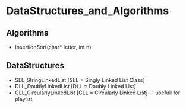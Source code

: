 # DataStructures_and_Algorithms

## Algorithms
- InsertionSort(char* letter, int n)
## DataStructures
- SLL_StringLinkedList [SLL = Singly Linked List Class] 
- DLL_DoublyLinkedList [DLL = Doubly Linked List]
- CLL_CircularlyLinkedList [CLL = Circularly Linked List]
-- usefull for playlist
